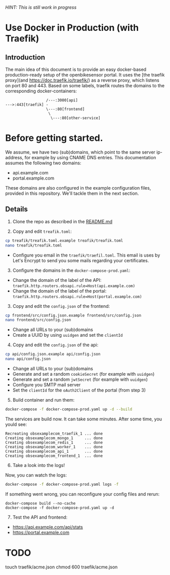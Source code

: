 *HINT: This is still work in progress*

# Use Docker in Production (with Traefik)

## Introduction

The main idea of this document is to provide an easy docker-based production-ready 
setup of the openbikesensor portal. 
It uses the [the traefik proxy](and https://doc.traefik.io/traefik/) as a reverse proxy, 
which listens on port 80 and 443.
Based on some labels, traefik routes the domains to the corresponding docker-containers:

```
                  /---:3000[api]
--->:443[traefik] -
                  \---:80[frontend]
                   \
                    \---:80[other-service]
```

# Before getting started.

We assume, we have two (sub)domains, which point to the same server ip-address, 
for example by using CNAME DNS entries. This documentation assumes the following two domains:

* api.example.com
* portal.example.com

These domains are also configured in the example configuration files,
provided in this repository. We'll tackle them in the next section.

## Details

1) Clone the repo as described in the [README.md](README.md)

2) Copy and edit `treafik.toml`:

```bash
cp treafik/treafik.toml.example treafik/treafik.toml
nano treafik/treafik.toml
```

* Configure you email in the `traefik/traefil.toml`. 
  This email is uses by Let's Encrypt to send you some mails regarding your certificates.

3) Configure the domains in the `docker-compose-prod.yaml`:

* Change the domain of the label of the API:
  `traefik.http.routers.obsapi.rule=Host(api.example.com)`
* Change the domain of the label of the portal:
  `traefik.http.routers.obsapi.rule=Host(portal.example.com)`

3) Copy and edit the `config.json` of the frontend:

```bash
cp frontend/src/config.json.example frontend/src/config.json
nano frontend/src/config.json
```

* Change all URLs to your (sub)domains
* Create a UUID by using `uuidgen` and set the `clientId`

4) Copy and edit the `config.json` of the api:

```bash
cp api/config.json.example api/config.json
nano api/config.json
```

* Change all URLs to your (sub)domains
* Generate and set a random `cookieSecret` (for example with `uuidgen`)
* Generate and set a random `jwtSecret` (for example with `uuidgen`)
* Configure you SMTP mail server
* Set the `clientId` for the `oAuth2Client` of the portal (from step 3)

5) Build container and run them:

```bash
docker-compose -f docker-compose-prod.yaml up -d --build
```

The services are build now. It can take some minutes. 
After some time, you yould see:

```
Recreating obsexamplecom_traefik_1 ... done
Creating obsexamplecom_mongo_1     ... done
Creating obsexamplecom_redis_1     ... done
Creating obsexamplecom_worker_1    ... done
Creating obsexamplecom_api_1       ... done
Creating obsexamplecom_frontend_1  ... done
```

6) Take a look into the logs!

Now, you can watch the logs:

```bash
docker-compose -f docker-compose-prod.yaml logs -f
```

If something went wrong, you can reconfigure your config files and rerun:

```
docker-compose build --no-cache
docker-compose -f docker-compose-prod.yaml up -d
```

7) Test the API and frontend:

* https://api.example.com/api/stats
* https://portal.example.com



# TODO

touch traefik/acme.json
chmod 600 traefik/acme.json